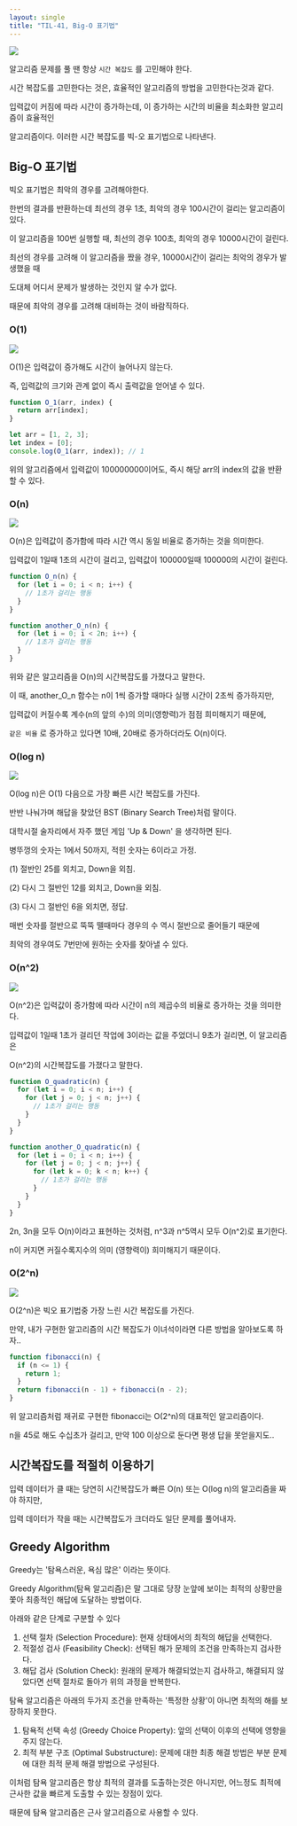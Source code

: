 ```yaml
---
layout: single
title: "TIL-41, Big-O 표기법"
---
```


![](https://images.velog.io/images/skagns211/post/abc15102-f46f-41f0-b6e5-452437e6b5cc/%E1%84%89%E1%85%B3%E1%84%8F%E1%85%B3%E1%84%85%E1%85%B5%E1%86%AB%E1%84%89%E1%85%A3%E1%86%BA%202021-10-06%2022.15.59.png)

알고리즘 문제를 풀 땐 항상 `시간 복잡도` 를 고민해야 한다.

시간 복잡도를 고민한다는 것은, 효율적인 알고리즘의 방법을 고민한다는것과 같다.

입력값이 커짐에 따라 시간이 증가하는데, 이 증가하는 시간의 비율을 최소화한 알고리즘이 효율적인

알고리즘이다. 이러한 시간 복잡도를 빅-오 표기법으로 나타낸다.

## Big-O 표기법

빅오 표기법은 최악의 경우를 고려해야한다.

한번의 결과를 반환하는데 최선의 경우 1초, 최악의 경우 100시간이 걸리는 알고리즘이 있다.

이 알고리즘을 100번 실행할 때, 최선의 경우 100초, 최악의 경우 10000시간이 걸린다.

최선의 경우를 고려해 이 알고리즘을 짰을 경우, 10000시간이 걸리는 최악의 경우가 발생했을 때

도대체 어디서 문제가 발생하는 것인지 알 수가 없다.

때문에 최악의 경우를 고려해 대비하는 것이 바람직하다.

### O(1)

![](https://images.velog.io/images/skagns211/post/8751d042-2f92-4018-adc7-ad4eb03a32ee/%E1%84%89%E1%85%B3%E1%84%8F%E1%85%B3%E1%84%85%E1%85%B5%E1%86%AB%E1%84%89%E1%85%A3%E1%86%BA%202021-10-06%2022.16.09.png)

O(1)은 입력값이 증가해도 시간이 늘어나지 않는다.

즉, 입력값의 크기와 관계 없이 즉시 출력값을 얻어낼 수 있다.

```jsx
function O_1(arr, index) {
  return arr[index];
}

let arr = [1, 2, 3];
let index = [0];
console.log(O_1(arr, index)); // 1
```

위의 알고리즘에서 입력값이 100000000이어도, 즉시 해당 arr의 index의 값을 반환할 수 있다.

### O(n)

![](https://images.velog.io/images/skagns211/post/904a2f56-3a10-4ea4-82f7-1b93e6d25d8c/%E1%84%89%E1%85%B3%E1%84%8F%E1%85%B3%E1%84%85%E1%85%B5%E1%86%AB%E1%84%89%E1%85%A3%E1%86%BA%202021-10-06%2022.16.21.png)

O(n)은 입력값이 증가함에 따라 시간 역시 동일 비율로 증가하는 것을 의미한다.

입력값이 1일때 1초의 시간이 걸리고, 입력값이 100000일때 100000의 시간이 걸린다.

```jsx
function O_n(n) {
  for (let i = 0; i < n; i++) {
    // 1초가 걸리는 행동
  }
}

function another_O_n(n) {
  for (let i = 0; i < 2n; i++) {
    // 1초가 걸리는 행동
  }
}
```

위와 같은 알고리즘을 O(n)의 시간복잡도를 가졌다고 말한다.

이 때, another_O_n 함수는 n이 1씩 증가할 때마다 실행 시간이 2초씩 증가하지만,

입력값이 커질수록 계수(n의 앞의 수)의 의미(영향력)가 점점 희미해지기 때문에,

`같은 비율` 로 증가하고 있다면 10배, 20배로 증가하더라도 O(n)이다.

### O(log n)

![](https://images.velog.io/images/skagns211/post/8969431c-0db8-4c1c-897b-b47b49693584/%E1%84%89%E1%85%B3%E1%84%8F%E1%85%B3%E1%84%85%E1%85%B5%E1%86%AB%E1%84%89%E1%85%A3%E1%86%BA%202021-10-06%2022.16.33.png)

O(log n)은 O(1) 다음으로 가장 빠른 시간 복잡도를 가진다.

반반 나눠가며 해답을 찾았던 BST (Binary Search Tree)처럼 말이다.

대학시절 술자리에서 자주 했던 게임 'Up & Down' 을 생각하면 된다.

병뚜껑의 숫자는 1에서 50까지, 적힌 숫자는 6이라고 가정.

(1) 절반인 25를 외치고, Down을 외침.

(2) 다시 그 절반인 12를 외치고, Down을 외침.

(3) 다시 그 절반인 6을 외치면, 정답.

매번 숫자를 절반으로 뚝뚝 뗄때마다 경우의 수 역시 절반으로 줄어들기 때문에

최악의 경우여도 7번만에 원하는 숫자를 찾아낼 수 있다.

### O(n^2)

![](https://images.velog.io/images/skagns211/post/0f4812c1-eacb-4fe7-a635-693bddc35697/%E1%84%89%E1%85%B3%E1%84%8F%E1%85%B3%E1%84%85%E1%85%B5%E1%86%AB%E1%84%89%E1%85%A3%E1%86%BA%202021-10-06%2022.16.44.png)

O(n^2)은 입력값이 증가함에 따라 시간이 n의 제곱수의 비율로 증가하는 것을 의미한다.

입력값이 1일때 1초가 걸리던 작업에 3이라는 값을 주었더니 9초가 걸리면, 이 알고리즘은

O(n^2)의 시간복잡도를 가졌다고 말한다.

```jsx
function O_quadratic(n) {
  for (let i = 0; i < n; i++) {
    for (let j = 0; j < n; j++) {
      // 1초가 걸리는 행동
    }
  }
}

function another_O_quadratic(n) {
  for (let i = 0; i < n; i++) {
    for (let j = 0; j < n; j++) {
      for (let k = 0; k < n; k++) {
        // 1초가 걸리는 행동
      }
    }
  }
}
```

2n, 3n을 모두 O(n)이라고 표현하는 것처럼, n^3과 n^5역시 모두 O(n^2)로 표기한다.

n이 커지면 커질수록지수의 의미 (영향력이) 희미해지기 때문이다.

### O(2^n)

![](https://images.velog.io/images/skagns211/post/368aaec6-e914-4e81-85e3-acdcaa538152/%E1%84%89%E1%85%B3%E1%84%8F%E1%85%B3%E1%84%85%E1%85%B5%E1%86%AB%E1%84%89%E1%85%A3%E1%86%BA%202021-10-06%2022.16.53.png)

O(2^n)은 빅오 표기법중 가장 느린 시간 복잡도를 가진다.

만약, 내가 구현한 알고리즘의 시간 복잡도가 이녀석이라면 다른 방법을 알아보도록 하자..

```jsx
function fibonacci(n) {
  if (n <= 1) {
    return 1;
  }
  return fibonacci(n - 1) + fibonacci(n - 2);
}
```

위 알고리즘처럼 재귀로 구현한 fibonacci는 O(2^n)의 대표적인 알고리즘이다.

n을 45로 해도 수십초가 걸리고, 만약 100 이상으로 둔다면 평생 답을 못얻을지도..

## 시간복잡도를 적절히 이용하기

입력 데이터가 클 때는 당연히 시간복잡도가 빠른 O(n) 또는 O(log n)의 알고리즘을 짜야 하지만,

입력 데이터가 작을 때는 시간복잡도가 크더라도 일단 문제를 풀어내자.

## Greedy Algorithm

Greedy는 '탐욕스러운, 욕심 많은' 이라는 뜻이다.

Greedy Algorithm(탐욕 알고리즘)은 말 그대로 당장 눈앞에 보이는 최적의 상황만을 쫓아 최종적인 해답에 도달하는 방법이다.

아래와 같은 단계로 구분할 수 있다

1. 선택 절차 (Selection Procedure): 현재 상태에서의 최적의 해답을 선택한다.
2. 적절성 검사 (Feasibility Check): 선택된 해가 문제의 조건을 만족하는지 검사한다.
3. 해답 검사 (Solution Check): 원래의 문제가 해결되었는지 검사하고, 해결되지 않았다면 선택 절차로 돌아가 위의 과정을 반복한다.

탐욕 알고리즘은 아래의 두가지 조건을 만족하는 '특정한 상황'이 아니면 최적의 해를 보장하지 못한다.

1. 탐욕적 선택 속성 (Greedy Choice Property): 앞의 선택이 이후의 선택에 영향을 주지 않는다.
2. 최적 부분 구조 (Optimal Substructure): 문제에 대한 최종 해결 방법은 부분 문제에 대한 최적 문제 해결 방법으로 구성된다.

이처럼 탐욕 알고리즘은 항상 최적의 결과를 도출하는것은 아니지만, 어느정도 최적에 근사한 값을 빠르게 도출할 수 있는 장점이 있다.

때문에 탐욕 알고리즘은 근사 알고리즘으로 사용할 수 있다.

